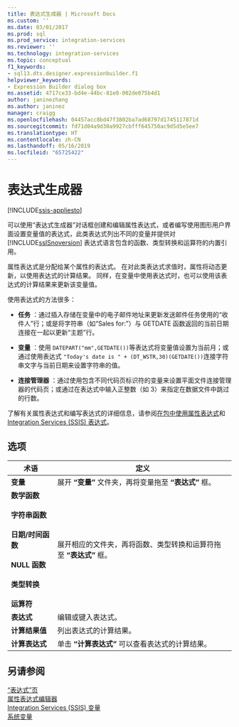 ```yaml
---
title: 表达式生成器 | Microsoft Docs
ms.custom: ''
ms.date: 03/01/2017
ms.prod: sql
ms.prod_service: integration-services
ms.reviewer: ''
ms.technology: integration-services
ms.topic: conceptual
f1_keywords:
- sql13.dts.designer.expressionbuilder.f1
helpviewer_keywords:
- Expression Builder dialog box
ms.assetid: 4717ce33-bd4e-44bc-81e0-002de075b4d1
author: janinezhang
ms.author: janinez
manager: craigg
ms.openlocfilehash: 04457acc8bd47f3802ba7ad68797d1745117871d
ms.sourcegitcommit: fd71d04a9d30a9927cbfff645750ac9d5d5e5ee7
ms.translationtype: HT
ms.contentlocale: zh-CN
ms.lasthandoff: 05/16/2019
ms.locfileid: "65725422"
---
```

# <a name="expression-builder"></a>表达式生成器

[!INCLUDE[ssis-appliesto](../../includes/ssis-appliesto-ssvrpluslinux-asdb-asdw-xxx.md)]


  可以使用“表达式生成器”对话框创建和编辑属性表达式，或者编写使用图形用户界面设置变量值的表达式，此类表达式列出不同的变量并提供对 [!INCLUDE[ssISnoversion](../../includes/ssisnoversion-md.md)] 表达式语言包含的函数、类型转换和运算符的内置引用。  
  
 属性表达式是分配给某个属性的表达式。 在对此类表达式求值时，属性将动态更新，以使用表达式的计算结果。 同样，在变量中使用表达式时，也可以使用该表达式的计算结果来更新该变量值。  
  
 使用表达式的方法很多：  
  
-   **任务** ：通过插入存储在变量中的电子邮件地址来更新发送邮件任务使用的“收件人”行；或是将字符串（如“Sales for:”）与 GETDATE 函数返回的当前日期连接在一起以更新“主题”行。  
  
-   **变量** ：使用 `DATEPART("mm",GETDATE())`等表达式将变量值设置为当前月；或通过使用表达式 `"Today's date is " + (DT_WSTR,30)(GETDATE())`连接字符串文字与当前日期来设置字符串的值。  
  
-   **连接管理器** ：通过使用包含不同代码页标识符的变量来设置平面文件连接管理器的代码页；或通过在表达式中输入正整数（如 3）来指定在数据文件中跳过的行数。  
  
 了解有关属性表达式和编写表达式的详细信息，请参阅[在包中使用属性表达式](../../integration-services/expressions/use-property-expressions-in-packages.md)和 [Integration Services (SSIS) 表达式](../../integration-services/expressions/integration-services-ssis-expressions.md)。  
  
## <a name="options"></a>选项  
  
|术语|定义|  
|----------|----------------|  
|**变量**|展开 **“变量”** 文件夹，再将变量拖至 **“表达式”** 框。|  
|**数学函数**<br /><br /> **字符串函数**<br /><br /> **日期/时间函数**<br /><br /> **NULL 函数**<br /><br /> **类型转换**<br /><br /> **运算符**|展开相应的文件夹，再将函数、类型转换和运算符拖至 **“表达式”** 框。|  
|**表达式**|编辑或键入表达式。|  
|**计算结果值**|列出表达式的计算结果。|  
|**计算表达式**|单击 **“计算表达式”** 可以查看表达式的计算结果。|  
  
## <a name="see-also"></a>另请参阅  
 [“表达式”页](../../integration-services/expressions/expressions-page.md)   
 [属性表达式编辑器](../../integration-services/expressions/property-expressions-editor.md)   
 [Integration Services (SSIS) 变量](../../integration-services/integration-services-ssis-variables.md)   
 [系统变量](../../integration-services/system-variables.md)  
  
  

